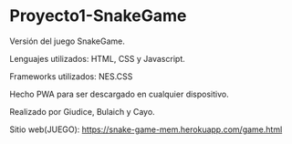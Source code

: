 # Proyecto1-SnakeGame

Versión del juego SnakeGame.

Lenguajes utilizados: HTML, CSS y Javascript.

Frameworks utilizados: NES.CSS

Hecho PWA para ser descargado en cualquier dispositivo.

Realizado por Giudice, Bulaich y Cayo. 

Sitio web(JUEGO): https://snake-game-mem.herokuapp.com/game.html 
